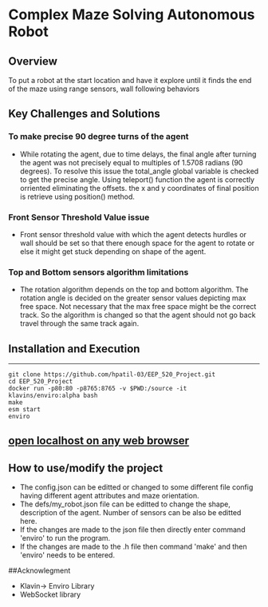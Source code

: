 # Complex Maze Solving Autonomous Robot
## Overview
To put a robot at the start location and have it explore until it finds the end of the maze using range sensors, wall following behaviors

## Key Challenges and Solutions

### To make precise 90 degree turns of the agent
* While rotating the agent, due to time delays, the final angle after turning the agent was not precisely equal to multiples of 1.5708 radians (90 degrees). 
To resolve this issue the total_angle global variable is checked to get the precise angle. Using teleport() function the agent is correctly orriented eliminating the offsets. the x and y coordinates of final position is retrieve using position() method.

### Front Sensor Threshold Value issue
* Front sensor  threshold value with which the agent detects hurdles or wall should be set so that there enough space for the agent to rotate or else it might get stuck depending on shape of the agent.

### Top and Bottom sensors algorithm limitations 
* The rotation algorithm depends on the top and bottom algorithm. The rotation angle is decided on the greater sensor values depicting max free space. Not necessary that the max free space might be the correct track. So the algorithm is changed so that the agent should not go back travel through the same track again. 

## Installation and Execution
---
	git clone https://github.com/hpatil-03/EEP_520_Project.git
	cd EEP_520_Project
	docker run -p80:80 -p8765:8765 -v $PWD:/source -it klavins/enviro:alpha bash
	make
	esm start
	enviro
[open localhost on any web browser](http://localhost/)
---

## How to use/modify the project
* The config.json can be editted or changed to some different file config having different agent attributes and maze orientation.
* The defs/my_robot.json file can be editted to change the shape, description of the agent. Number of sensors can be also be editted here. 
* If the changes are made to the json file then directly enter command 'enviro' to run the program.
* If the changes are made to the .h file then command 'make' and then 'enviro' needs to be entered.

##Acknowlegment
* Klavin-> Enviro Library 
* WebSocket library